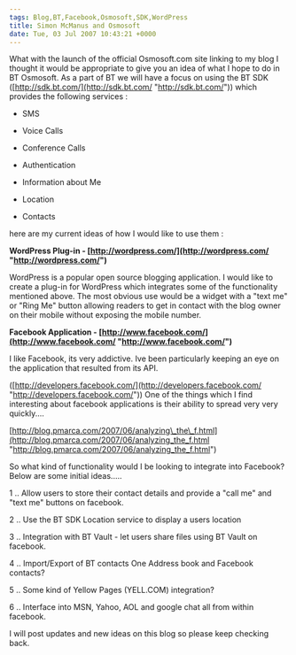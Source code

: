 ```yaml
---
tags: Blog,BT,Facebook,Osmosoft,SDK,WordPress
title: Simon McManus and Osmosoft
date: Tue, 03 Jul 2007 10:43:21 +0000
---
```

What with the launch of the official Osmosoft.com site linking to my blog I thought it would be appropriate to give you an idea of what I hope to do in BT Osmosoft. As a part of BT we will have a focus on using the BT SDK ([http://sdk.bt.com/](http://sdk.bt.com/ "http://sdk.bt.com/")) which provides the following services :  

  
*   SMS
  
*   Voice Calls
  
*   Conference Calls
  
*   Authentication
  
*   Information about Me
  
*   Location
  
*   Contacts
  

  
here are my current ideas of how I would like to use them :  
  
**WordPress Plug-in - [http://wordpress.com/](http://wordpress.com/ "http://wordpress.com/")**  
  
WordPress is a popular open source blogging application. I would like to create a plug-in for WordPress which integrates some of the functionality mentioned above. The most obvious use would be a widget with a "text me" or "Ring Me" button allowing readers to get in contact with the blog owner on their mobile without exposing the mobile number.  
  
**Facebook Application - [http://www.facebook.com/](http://www.facebook.com/ "http://www.facebook.com/")**  
  
I like Facebook, its very addictive. Ive been particularly keeping an eye on the application that resulted from its API.  
  
([http://developers.facebook.com/](http://developers.facebook.com/ "http://developers.facebook.com/")) One of the things which I find interesting about facebook applications is their ability to spread very very quickly....  
  
[http://blog.pmarca.com/2007/06/analyzing\_the\_f.html](http://blog.pmarca.com/2007/06/analyzing_the_f.html "http://blog.pmarca.com/2007/06/analyzing_the_f.html")  
  
So what kind of functionality would I be looking to integrate into Facebook? Below are some initial ideas.....  
  
1 .. Allow users to store their contact details and provide a "call me" and "text me" buttons on facebook.  
  
2 .. Use the BT SDK Location service to display a users location  
  
3 .. Integration with BT Vault - let users share files using BT Vault on facebook.  
  
4 .. Import/Export of BT contacts One Address book and Facebook contacts?  
  
5 .. Some kind of Yellow Pages (YELL.COM) integration?  
  
6 .. Interface into MSN, Yahoo, AOL and google chat all from within facebook.  
  
I will post updates and new ideas on this blog so please keep checking back.
